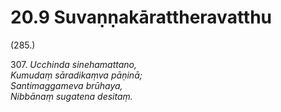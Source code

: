 

# 20.9 Suvaṇṇakārattheravatthu



(285.)

307\. _Ucchinda sinehamattano,_  
_Kumudaṃ sāradikaṃva pāṇinā;_  
_Santimaggameva brūhaya,_  
_Nibbānaṃ sugatena desitaṃ._  




